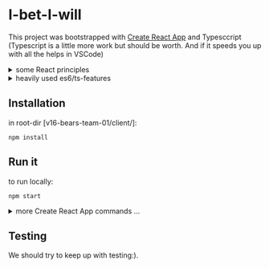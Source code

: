 # I-bet-I-will

This project was bootstrapped with [Create React App](https://github.com/facebook/create-react-app) and Typesccript <br />
(Typescript is a little more work but should be worth. And if it speeds you up with all the helps in VSCode)

<details><summary>some React principles</summary>
### DOM as function of State
A React component returns the DOM / html given the State as input.
ie: ReactComponent = appState => jsx / html

### Unidirectional data flow:
- All State is stored in the Top-Component. 
- Stateful Components are either Classes or Functions with hooks.
- State is passed to (presentational) child Components via Props.
- Presentational Components are Functions.
- (it integrates nicely with Redux if needed later - ie state gets more complex)

### Best Practice
- Small / Single Purpose Components
- keep State simpel, try to derive most inline, ie with map()
- create copies of iterables or Objects, never manipulate State inplace.
ie:
state = [1,2,3];
newState = [...state, 4, 5];

</details>

<details><summary>heavily used es6/ts-features</summary>
<p>
- decomposition
- arrow-synthax
- array.map()
- object.assign() and ...spread
</p>
</details>


## Installation
in root-dir [v16-bears-team-01/client/]:
```
npm install
```

## Run it 
to run locally:
```
npm start
```
<details><summary>more Create React App commands ...</summary>
<p>
These are the original CRA-instructions.
In the project directory, you can run (Available Scripts):

```
npm start
```

Runs the app in the development mode.<br />
Open [http://localhost:3000](http://localhost:3000) to view it in the browser.

The page will reload if you make edits.<br />
You will also see any lint errors in the console.

```
npm test
```
Launches the test runner in the interactive watch mode.<br />
See the section about [running tests](https://facebook.github.io/create-react-app/docs/running-tests) for more information.

```
npm run build
```

Builds the app for production to the `build` folder.<br />
It correctly bundles React in production mode and optimizes the build for the best performance.

The build is minified and the filenames include the hashes.<br />
Your app is ready to be deployed!

See the section about [deployment](https://facebook.github.io/create-react-app/docs/deployment) for more information.

```
npm run eject`
```

**Note: this is a one-way operation. Once you `eject`, you can’t go back!**

If you aren’t satisfied with the build tool and configuration choices, you can `eject` at any time. This command will remove the single build dependency from your project.

Instead, it will copy all the configuration files and the transitive dependencies (Webpack, Babel, ESLint, etc) right into your project so you have full control over them. All of the commands except `eject` will still work, but they will point to the copied scripts so you can tweak them. At this point you’re on your own.

You don’t have to ever use `eject`. The curated feature set is suitable for small and middle deployments, and you shouldn’t feel obligated to use this feature. However we understand that this tool wouldn’t be useful if you couldn’t customize it when you are ready for it.

## Learn More

You can learn more in the [Create React App documentation](https://facebook.github.io/create-react-app/docs/getting-started).

To learn React, check out the [React documentation](https://reactjs.org/).

</p>
</details>

## Testing 
We should try to keep up with testing:).

